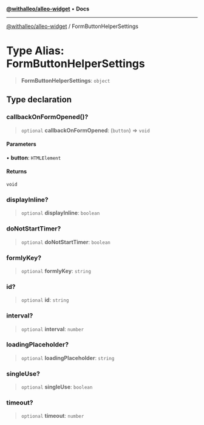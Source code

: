 [**@withalleo/alleo-widget**](../README.md) • **Docs**

***

[@withalleo/alleo-widget](../globals.md) / FormButtonHelperSettings

# Type Alias: FormButtonHelperSettings

> **FormButtonHelperSettings**: `object`

## Type declaration

### callbackOnFormOpened()?

> `optional` **callbackOnFormOpened**: (`button`) => `void`

#### Parameters

• **button**: `HTMLElement`

#### Returns

`void`

### displayInline?

> `optional` **displayInline**: `boolean`

### doNotStartTimer?

> `optional` **doNotStartTimer**: `boolean`

### formlyKey?

> `optional` **formlyKey**: `string`

### id?

> `optional` **id**: `string`

### interval?

> `optional` **interval**: `number`

### loadingPlaceholder?

> `optional` **loadingPlaceholder**: `string`

### singleUse?

> `optional` **singleUse**: `boolean`

### timeout?

> `optional` **timeout**: `number`
